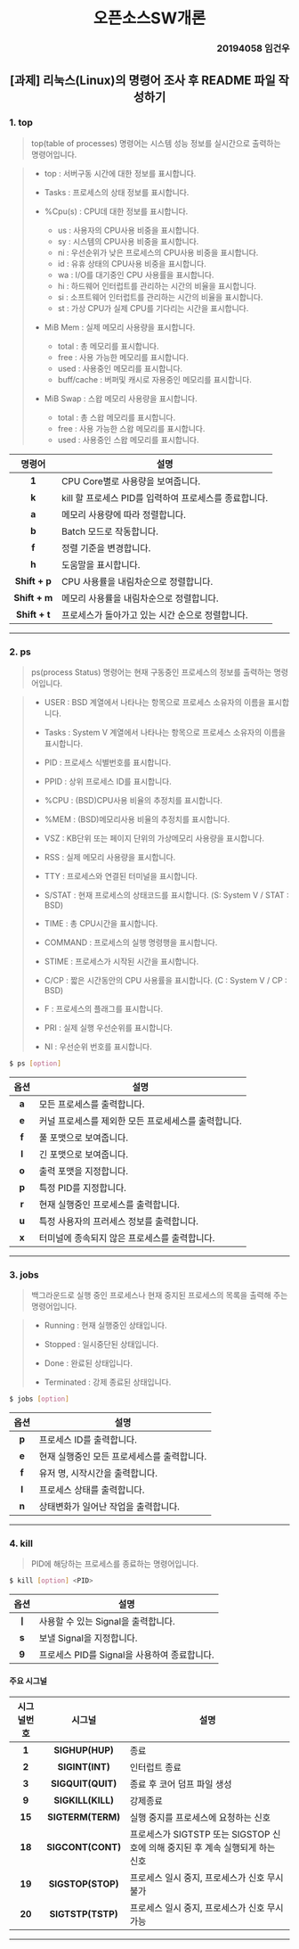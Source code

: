 
# <div align="center">오픈소스SW개론</div> 
### <div align="right">20194058 임건우 </div>


## <div align="center">[과제] 리눅스(Linux)의 명령어 조사 후 README 파일 작성하기</div>  

### 1. top
> top(table of processes) 명령어는 시스템 성능 정보를 실시간으로 출력하는 명령어입니다.

> + top : 서버구동 시간에 대한 정보를 표시합니다.
>
> + Tasks : 프로세스의 상태 정보를 표시합니다.
>
> + %Cpu(s) : CPU데 대한 정보를 표시합니다.
>   + us : 사용자의 CPU사용 비중을 표시합니다.
>   + sy : 시스템의 CPU사용 비중을 표시합니다.
>   + ni : 우선순위가 낮은 프로세스의 CPU사용 비중을 표시합니다.
>   + id : 유휴 상태의 CPU사용 비중을 표시합니다.
>   + wa : I/O를 대기중인 CPU 사용률을 표시합니다.
>   + hi : 하드웨어 인터럽트를 관리하는 시간의 비율을 표시합니다.
>   + si : 소프트웨어 인터럽트를 관리하는 시간의 비율을 표시합니다.
>   + st : 가상 CPU가 실제 CPU를 기다리는 시간을 표시합니다.
>
> + MiB Mem : 실제 메모리 사용량을 표시합니다.
>   + total : 총 메모리를 표시합니다.
>   + free : 사용 가능한 메모리를 표시합니다.
>   + used : 사용중인 메모리를 표시합니다.
>   + buff/cache : 버퍼및 캐시로 자용중인 메모리를 표시합니다.
>     
> + MiB Swap : 스왑 메모리 사용량을 표시합니다.
>   + total : 총 스왑 메모리를 표시합니다.
>   + free : 사용 가능한 스왑 메모리를 표시합니다.
>   + used : 사용중인 스왑 메모리를 표시합니다.

| 명령어 |<div align="center">설명</div> |
|:---:|:---|
|**1**|CPU Core별로 사용량을 보여줍니다.|
|**k**|kill 할 프로세스 PID를 입력하여 프로세스를 종료합니다.|
|**a**|메모리 사용량에 따라 정렬합니다.|
|**b**|Batch 모드로 작동합니다.|
|**f**|정렬 기준을 변경합니다.|
|**h**|도움말을 표시합니다.|
|**Shift + p**|CPU 사용률을 내림차순으로 정렬합니다.|
|**Shift + m**|메모리 사용률을 내림차순으로 정렬합니다.|
|**Shift + t**|프로세스가 돌아가고 있는 시간 순으로 정렬합니다.|
***
### 2. ps
> ps(process Status) 명령어는 현재 구동중인 프로세스의 정보를 출력하는 명령어입니다.

> + USER : BSD 계열에서 나타나는 항목으로 프로세스 소유자의 이름을 표시합니다.
>
> + Tasks : System V 계열에서 나타나는 항목으로 프로세스 소유자의 이름을 표시합니다.
>
> + PID : 프로세스 식별번호를 표시합니다.
>
> + PPID : 상위 프로세스 ID를 표시합니다.
>
> + %CPU : (BSD)CPU사용 비율의 추정치를 표시합니다.
>
> + %MEM : (BSD)메모리사용 비율의 추정치를 표시합니다.
>
> + VSZ : KB단위 또는 페이지 단위의 가상메모리 사용량을 표시합니다.
>
> + RSS : 실제 메모리 사용량을 표시합니다.
>
> + TTY : 프로세스와 연결된 터미널을 표시합니다.
>
> + S/STAT : 현재 프로세스의 상태코드를 표시합니다. (S: System V / STAT : BSD)
>   
> + TIME : 총 CPU시간을 표시합니다.
>
> + COMMAND : 프로세스의 실행 명령행을 표시합니다.
>
> + STIME : 프로세스가 시작된 시간을 표시합니다.
>
> + C/CP : 짧은 시간동안의 CPU 사용률을 표시합니다. (C : System V / CP : BSD)
>
> + F : 프로세스의 플래그를 표시합니다.
>
> + PRI : 실제 실행 우선순위를 표시합니다.
>
> + NI : 우선순위 번호를 표시합니다.
>
```bash
$ ps [option]
```
| 옵션 |<div align="center">설명</div> |
|:---:|:---|
|**a**|모든 프로세스를 출력합니다.|
|**e**|커널 프로세스를 제외한 모든 프로세세스를 출력합니다.|
|**f**|풀 포맷으로 보여줍니다.|
|**l**|긴 포맷으로 보여줍니다.|
|**o**|출력 포맷을 지정합니다.|
|**p**|특정 PID를 지정합니다.|
|**r**|현재 실행중인 프로세스를 출력합니다.|
|**u**|특정 사용자의 프러세스 정보를 출력합니다.|
|**x**|터미널에 종속되지 않은 프로세스를 출력합니다.|
***
### 3. jobs
> 백그라운드로 실행 중인 프로세스나 현재 중지된 프로세스의 목록을 출력해 주는 명령어입니다.

> + Running : 현재 실행중인 상태입니다.
>
> + Stopped : 일시중단된 상태입니다.
>
> + Done : 완료된 상태입니다.
>
> + Terminated : 강제 종료된 상태입니다.

```bash
$ jobs [option]
```
| 옵션 |<div align="center">설명</div> |
|:---:|:---|
|**p**|프로세스 ID를 출력합니다.|
|**e**|현재 실행중인 모든 프로세세스를 출력합니다.|
|**f**|유저 명, 시작시간을 출력합니다.|
|**l**|프로세스 상태를 출력합니다.|
|**n**|상태변화가 일어난 작업을 출력합니다.|
***
### 4. kill
> PID에 해당하는 프로세스를 종료하는 명령어입니다.

```bash
$ kill [option] <PID>
```
| 옵션 |<div align="center">설명</div> |
|:---:|:---|
|**ㅣ**|사용할 수 있는 Signal을 출력합니다.|
|**s**|보낼 Signal을 지정합니다.|
|**9**|프로세스 PID를 Signal을 사용하여 종료합니다.|

#### 주요 시그널
| 시그널번호 | 시그널 |<div align="center">설명</div> |
|:---:|:---:|:---|
|**1**|**SIGHUP(HUP)**|종료|
|**2**|**SIGINT(INT)**|인터럽트 종료|
|**3**|**SIGQUIT(QUIT)**|종료 후 코어 덤프 파일 생성|
|**9**|**SIGKILL(KILL)**|강제종료|
|**15**|**SIGTERM(TERM)**|실행 중지를 프로세스에 요청하는 신호|
|**18**|**SIGCONT(CONT)**|프로세스가 SIGTSTP 또는 SIGSTOP 신호에 의해 중지된 후 계속 실행되게 하는 신호|
|**19**|**SIGSTOP(STOP)**|프로세스 일시 중지, 프로세스가 신호 무시 불가|
|**20**|**SIGTSTP(TSTP)**|프로세스 일시 중지, 프로세스가 신호 무시 가능|

***
